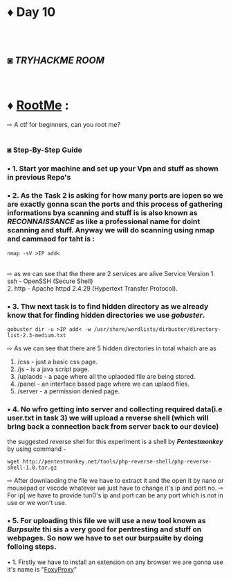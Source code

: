 # ♦ Day 10
</br>
</br>

## ◙ ***TRYHACKME ROOM***
 </br>
 
# ♦ [RootMe](https://tryhackme.com/r/room/rrootme) : 
   ⇨ A ctf for beginners, can you root me? 
   </br>
   </br>
### ◙ Step-By-Step Guide 



### • 1. Start yor machine and set up your Vpn and stuff as shown in previous Repo's

### • 2. As the Task 2 is asking for how many ports are iopen so we are exactly gonna scan the ports and this process of gathering informations bya scanning and stuff is is also known as ***RECONNAISSANCE*** as like a professional name for doint scanning and stuff. Anyway we will do scanning using nmap and cammaod for taht is :
    nmap -sV >IP add<
</br>
⇨ as we can see that the there are 2 services are alive 
     Service   Version 
  1.  ssh    - OpenSSH               (Secure Shell) </br>
  2.  http   - Apache httpd 2.4.29   (Hypertext Transfer Protocol).


### • 3. Thw next task is to find hidden directory as we already know that for finding hidden directories we use ***gobuster***.
    gobuster dir -u >IP add< -w /usr/share/wordlists/dirbuster/directory-list-2.3-medium.txt

⇨ As we can see that there are 5 hidden directories in total whaich are as
1. /css -  just a basic css page.
2. /js  -  is a java script page.
3. /uplaods  -  a page where all the uplaoded file are being stored.
4. /panel  -  an interface based page where we can uplaod files.
5. /server  -  a permission denied page.

### • 4. No wfro getting into server and collecting required data(i.e user.txt in task 3) we will upload a reverse shell (which will bring back a connection back from server back to our device)
the suggested reverse shel for this experiment is a shell by ***Pentestmonkey*** by using command -

    wget http://pentestmonkey.net/tools/php-reverse-shell/php-reverse-shell-1.0.tar.gz
⇨ After downlaoding the file we have to extract it and the open it by nano or mousepad or vscode whatever we just have to change it's ip and port no.
⇨ For ip[ we have to provide tun0's ip and port can be any port which is not in use or we won't use.
### • 5. For uploading this file we will use a new tool known as ***Burpsuite*** thi sis a very good for pentresting and stuff on webpages. So now we have to set our burpsuite by doing folloing steps.
  • 1. Firstly we have to install an extension on any browser we are gonna use it's name is "[FoxyProxy](https://addons.mozilla.org/en-US/firefox/addon/foxyproxy-standard/)"
